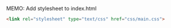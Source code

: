 MEMO: Add stylesheet to index.html

```html
<link rel="stylesheet" type="text/css" href="css/main.css">
```
